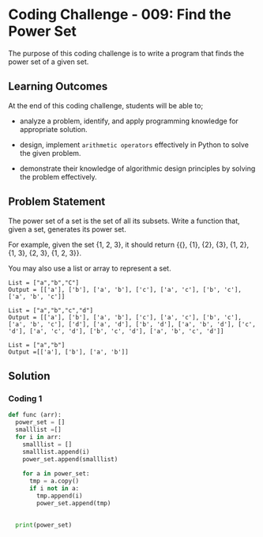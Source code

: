 # Coding Challenge - 009: Find the Power Set

The purpose of this coding challenge is to write a program that finds the power set of a given set.

## Learning Outcomes

At the end of this coding challenge, students will be able to;

- analyze a problem, identify, and apply programming knowledge for appropriate solution.

- design, implement `arithmetic operators` effectively in Python to solve the given problem.

- demonstrate their knowledge of algorithmic design principles by solving the problem effectively.

## Problem Statement

The power set of a set is the set of all its subsets. Write a function that, given a set, generates its power set.

For example, given the set {1, 2, 3}, it should return {{}, {1}, {2}, {3}, {1, 2}, {1, 3}, {2, 3}, {1, 2, 3}}.

You may also use a list or array to represent a set.

```text
List = ["a","b","C"]
Output = [['a'], ['b'], ['a', 'b'], ['c'], ['a', 'c'], ['b', 'c'], ['a', 'b', 'c']]

List = ["a","b","c","d"]
Output = [['a'], ['b'], ['a', 'b'], ['c'], ['a', 'c'], ['b', 'c'], ['a', 'b', 'c'], ['d'], ['a', 'd'], ['b', 'd'], ['a', 'b', 'd'], ['c', 'd'], ['a', 'c', 'd'], ['b', 'c', 'd'], ['a', 'b', 'c', 'd']]

List = ["a","b"]
Output =[['a'], ['b'], ['a', 'b']]
```

## Solution

### Coding 1

```python
def func (arr):
  power_set = []
  smalllist =[]
  for i in arr:
    smalllist = []
    smalllist.append(i)
    power_set.append(smalllist)
    
    for a in power_set:     
      tmp = a.copy()
      if i not in a:
        tmp.append(i)
        power_set.append(tmp)
  

  print(power_set)
```

